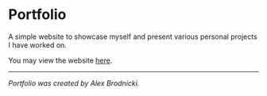 # Portfolio
A simple website to showcase myself and present various personal projects I have worked on.

You may view the website [here](https://apbrodnicki.com/).
___
*Portfolio was created by Alex Brodnicki.*
